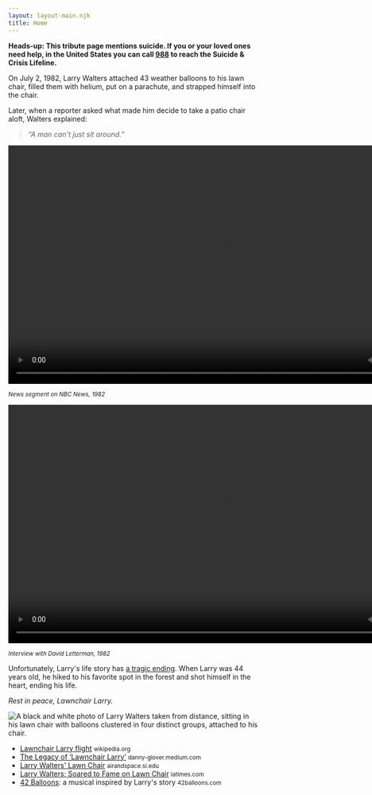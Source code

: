 ```yaml
---
layout: layout-main.njk
title: Home
---
```


<div class="alert alert-dark mb-5" role="alert">
  <strong>
    Heads-up: This tribute page mentions suicide. If you or your loved ones need help, in the United States you can call <a href="https://988lifeline.org/">988</a> to reach the Suicide & Crisis Lifeline.
  </strong>
</div>


<div class="my-5 py-5 bg-body-tertiary rounded-3">
  <div class="container-fluid p-5">
    <p class="col-md-8 fs-4">
      On July 2, 1982, Larry Walters attached 43 weather balloons to his lawn chair, filled them with helium, put on a parachute, and strapped himself into the chair.
    </p>
    <p class="col-md-8 fs-4">
      Later, when a reporter asked what made him decide to take a patio chair aloft, Walters explained:    
    </p>
    <blockquote class="blockquote text-end pt-5">
      <p class="display-5 fw-bold">
        <em>&ldquo;A man can't just sit around.&rdquo;</em>
      </p>
    </blockquote>
  </div>
</div>
<div class="bg-black w-100 text-center my-5 py-5 rounded-3">
  <div class="row">
    <div class="col-12 col-md-6">
      <video width="852" height="480" controls class="object-fit-fit mx-auto mw-100">
        <source src="assets/videos/larry-walters-flight.mp4" type="video/mp4">
        <!-- <source src="assets/videos/larry-walters-flight.ogg" type="video/ogg"> -->
      </video>
      <p>
        <small class="text-white"><em>News segment on NBC News, 1982</em></small>
      </p>
    </div>
    <div class="col-12 col-md-6">
      <video width="852" height="480" controls class="object-fit-fit mx-auto mw-100">
        <source src="assets/videos/david-letterman-interview-1982.mp4" type="video/mp4">
        <!-- <source src="assets/videos/david-letterman-interview-1982.ogg" type="video/ogg"> -->
      </video>
      <p>
        <small class="text-white"><em>Interview with David Letterman, 1982</em></small>
      </p>
    </div>
  </div>
</div>
<div class="mt-5">
  <div class="container-fluid mt-5 pt-3 px-5">
    <p class="col-md-8 fs-4 mt-5">
      Unfortunately, Larry's life story has <a href="https://web.archive.org/web/20110110101715/http://www.people.com/people/archive/article/0,,20106985,00.html">a tragic ending</a>. When Larry was 44 years old, he hiked to his favorite spot in the forest and shot himself in the heart, ending his life.
    </p>
    <p class="col-md-8 fs-4 mt-5">
      <em>Rest in peace, Lawnchair Larry.</em>
    </p>
  </div>
</div>
<div class="my-5 p-5 text-center">
<img class="mw-100" src="assets/photos/larry-walters-balloons.png" title="A black and white photo of Larry Walters taken from distance, sitting in his lawn chair with balloons clustered in four distinct groups, attached to his chair.">
</div>
<div class="mt-5">
<ul>
  <li>
    <a href="https://en.wikipedia.org/wiki/Lawnchair_Larry_flight">Lawnchair Larry flight</a> <small class="text-muted">wikipedia.org</small> 
  </li>
  <li>
    <a href="https://danny-glover.medium.com/the-legacy-of-lawnchair-larry-2ef7cad51c2">The Legacy of ‘Lawnchair Larry’</a> <small class="text-muted">danny-glover.medium.com</small> 
  </li>
  <li>
    <a href="https://airandspace.si.edu/collection-objects/chair-lawn-larry-walters/nasm_A20181388000">Larry Walters' Lawn Chair</a> <small class="text-muted">airandspace.si.edu</small> 
  </li>
  <li>
    <a href="https://www.latimes.com/archives/la-xpm-1993-11-24-mn-60236-story.html">Larry Walters; Soared to Fame on Lawn Chair</a> <small class="text-muted">latimes.com</small> 
  </li>
  <li>
    <a href="https://42balloons.com/">42 Balloons</a>: a musical inspired by Larry's story <small class="text-muted">42balloons.com</small> 
  </li>
  <!-- <li>
    <a href="XXXX">XXXX</a> <small class="text-muted">xxxxxx</small> 
  </li>
  <li>
    <a href="XXXX">XXXX</a> <small class="text-muted">xxxxxx</small> 
  </li>
  <li>
    <a href="XXXX">XXXX</a> <small class="text-muted">xxxxxx</small> 
  </li> -->
</ul>
</div>

